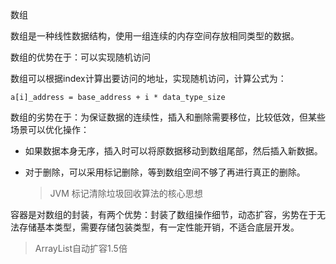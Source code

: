 数组

数组是一种线性数据结构，使用一组连续的内存空间存放相同类型的数据。

数组的优势在于：可以实现随机访问

数组可以根据index计算出要访问的地址，实现随机访问，计算公式为：

```
a[i]_address = base_address + i * data_type_size
```

数组的劣势在于：为保证数据的连续性，插入和删除需要移位，比较低效，但某些场景可以优化操作：

- 如果数据本身无序，插入时可以将原数据移动到数组尾部，然后插入新数据。

- 对于删除，可以采用标记删除，等到数组空间不够了再进行真正的删除。

  > JVM 标记清除垃圾回收算法的核心思想

容器是对数组的封装，有两个优势：封装了数组操作细节，动态扩容，劣势在于无法存储基本类型，需要存储包装类型，有一定性能开销，不适合底层开发。

> ArrayList自动扩容1.5倍

